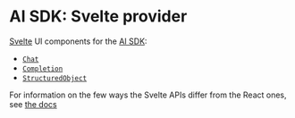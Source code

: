 # AI SDK: Svelte provider

[Svelte](https://svelte.dev/) UI components for the [AI SDK](https://ai-sdk.dev/docs):

- [`Chat`](https://ai-sdk.dev/docs/reference/ai-sdk-ui/use-chat)
- [`Completion`](https://ai-sdk.dev/docs/reference/ai-sdk-ui/use-completion)
- [`StructuredObject`](https://ai-sdk.dev/docs/reference/ai-sdk-ui/use-object)

For information on the few ways the Svelte APIs differ from the React ones, see [the docs](https://ai-sdk.dev/docs/getting-started/svelte#how-does-ai-sdksvelte-differ-from-ai-sdkreact)
